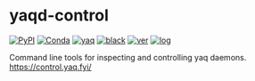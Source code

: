 # yaqd-control

[![PyPI](https://img.shields.io/pypi/v/yaqd-control)](https://pypi.org/project/yaqd-control)
[![Conda](https://img.shields.io/conda/vn/conda-forge/yaqd-control)](https://anaconda.org/conda-forge/yaqd-control)
[![yaq](https://img.shields.io/badge/framework-yaq-orange)](https://yaq.fyi/)
[![black](https://img.shields.io/badge/code--style-black-black)](https://black.readthedocs.io/)
[![ver](https://img.shields.io/badge/calver-YYYY.0M.MICRO-blue)](https://calver.org/)
[![log](https://img.shields.io/badge/change-log-informational)](https://gitlab.com/yaq/yaqd-control/-/blob/main/CHANGELOG.md)

Command line tools for inspecting and controlling yaq daemons.
https://control.yaq.fyi/
